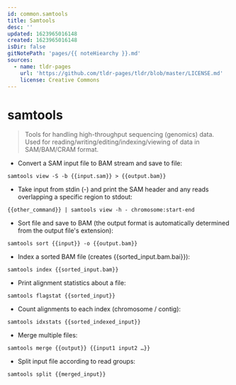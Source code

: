 ```yaml
---
id: common.samtools
title: Samtools
desc: ''
updated: 1623965016148
created: 1623965016148
isDir: false
gitNotePath: 'pages/{{ noteHiearchy }}.md'
sources:
  - name: tldr-pages
    url: 'https://github.com/tldr-pages/tldr/blob/master/LICENSE.md'
    license: Creative Commons
---
```

# samtools

> Tools for handling high-throughput sequencing (genomics) data.
> Used for reading/writing/editing/indexing/viewing of data in SAM/BAM/CRAM format.

- Convert a SAM input file to BAM stream and save to file:

`samtools view -S -b {{input.sam}} > {{output.bam}}`

- Take input from stdin (-) and print the SAM header and any reads overlapping a specific region to stdout:

`{{other_command}} | samtools view -h - chromosome:start-end`

- Sort file and save to BAM (the output format is automatically determined from the output file's extension):

`samtools sort {{input}} -o {{output.bam}}`

- Index a sorted BAM file (creates {{sorted_input.bam.bai}}):

`samtools index {{sorted_input.bam}}`

- Print alignment statistics about a file:

`samtools flagstat {{sorted_input}}`

- Count alignments to each index (chromosome / contig):

`samtools idxstats {{sorted_indexed_input}}`

- Merge multiple files:

`samtools merge {{output}} {{input1 input2 …}}`

- Split input file according to read groups:

`samtools split {{merged_input}}`

